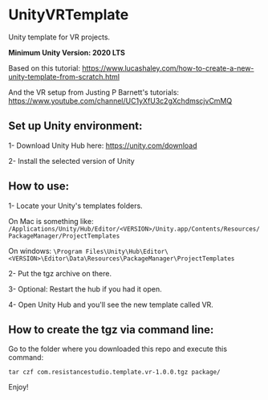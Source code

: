 # UnityVRTemplate
Unity template for VR projects. 

**Minimum Unity Version: 2020 LTS**

Based on this tutorial: https://www.lucashaley.com/how-to-create-a-new-unity-template-from-scratch.html

And the VR setup from Justing P Barnett's tutorials: https://www.youtube.com/channel/UC1yXfU3c2gXchdmscjvCmMQ

Set up Unity environment:
-------------------------

1- Download Unity Hub here: https://unity.com/download

2- Install the selected version of Unity

How to use:
-----------

1- Locate your Unity's templates folders. 

On Mac is something like: `/Applications/Unity/Hub/Editor/<VERSION>/Unity.app/Contents/Resources/PackageManager/ProjectTemplates`

On windows: `\Program Files\Unity\Hub\Editor\<VERSION>\Editor\Data\Resources\PackageManager\ProjectTemplates`

2- Put the tgz archive on there. 

3- Optional: Restart the hub if you had it open.

4- Open Unity Hub and you'll see the new template called VR.


How to create the tgz via command line:
---------------------------------------

Go to the folder where you downloaded this repo and execute this command: 
```
tar czf com.resistancestudio.template.vr-1.0.0.tgz package/
```

Enjoy!

